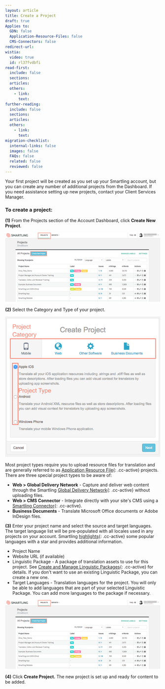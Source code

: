 ```yaml
---
layout: article
title: Create a Project
draft: true
Applies to:
  GDN: false
  Application-Resource-Files: false
  CMS-Connectors: false
redirect-url:
wistia:
  video: true
  id: rl37fvdbfi
read-first:
  include: false
  sections:
  articles:
  others:
    - link:
      text:
further-reading:
  include: false
  sections:
  articles:
  others:
    - link:
      text:
migration-checklist:
  internal-links: false
  images: false
  FAQs: false
  related: false
  reviewed: false
---
```



Your first project will be created as you set up your Smartling account, but you can create any number of additional projects from the Dashboard. If you need assistance setting up new projects, contact your Client Services Manager.

### To create a project:

**(1)** From the Projects section of the Account Dashboard, click **Create New Project**.

![](/uploads/versions/smartling___account_dashboard---x----1265-562x---.png)

**(2)** Select the Category and Type of your project.

![medium](/uploads/versions/smartling___create_a_project---x----650-587x---.png)

Most project types require you to upload resource files for translation and are generally referred to as [Application Resource File](){: .cc-active} projects. There are three special project types to be aware of:

* **Web &gt; Global Delivery Network** - Capture and deliver web content through the Smartling [Global Delivery Network](){: .cc-active} without uploading files.
* **Web &gt; CMS Connector** - Integrate directly with your site's CMS using a [Smartling Connector](){: .cc-active}.
* **Business Documents** - Translate Microsoft Office documents or Adobe InDesign files.


**(3)** Enter your project name and select the source and target languages. The target language list will be pre-populated with all locales used in any projects on your account. Smartling [highlights](){: .cc-active} some popular languages with a star and provides additional information.

* Project Name
* Website URL (if available)
* Linguistic Package - A package of translation assets to use for this project. See [Create and Manage Linguistic Packages](){: .cc-active} for details. If you don't want to use an existing Linguistic Package, you can create a new one.
* Target Languages - Translation languages for the project. You will only be able to add languages that are part of your selected Linguistic Package. You can add more languages to the package if necessary.


![](/uploads/versions/smartling___account_dashboard---x----1265-562x---.png)

**(4)** Click **Create Project.** The new project is set up and ready for content to be added.